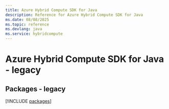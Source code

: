 ```yaml
---
title: Azure Hybrid Compute SDK for Java
description: Reference for Azure Hybrid Compute SDK for Java
ms.date: 08/08/2025
ms.topic: reference
ms.devlang: java
ms.service: hybridcompute
---
```

# Azure Hybrid Compute SDK for Java - legacy
## Packages - legacy
[!INCLUDE [packages](hybrid-compute-index.md)]